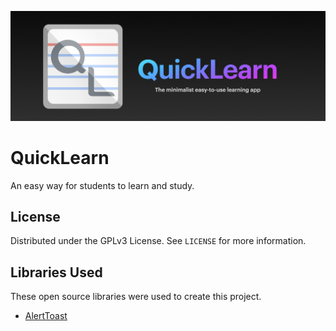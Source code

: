 <p align="center">
  <img src="./images/splash.png" alt="QuickLearn Splash Art" width="800"/>
</p>

# QuickLearn

An easy way for students to learn and study.

## License

Distributed under the GPLv3 License. See `LICENSE` for more information.

## Libraries Used

These open source libraries were used to create this project.

* [AlertToast](https://github.com/elai950/AlertToast)
